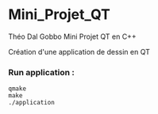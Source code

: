 # Mini_Projet_QT

Théo Dal Gobbo
Mini Projet QT en C++

Création d'une application de dessin en QT

### Run application :
    qmake
    make
    ./application
